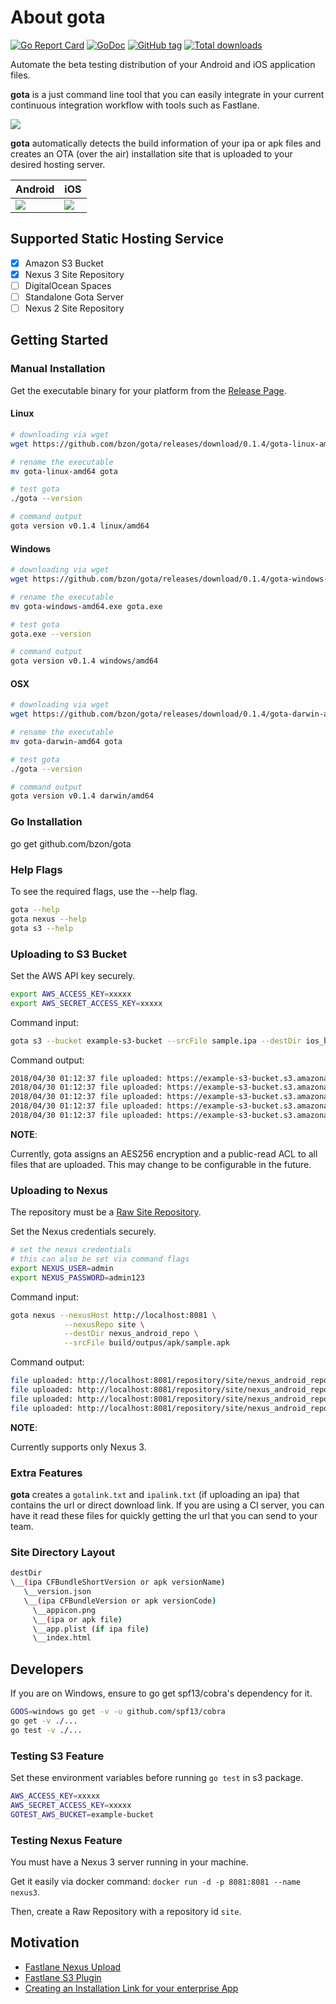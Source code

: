 # About gota

[![Go Report Card](https://goreportcard.com/badge/github.com/bzon/gota)](https://goreportcard.com/report/github.com/bzon/gota)
[![GoDoc](https://img.shields.io/badge/godoc-reference-blue.svg?style=flat)](https://godoc.org/github.com/bzon/gota)
[![GitHub tag](https://img.shields.io/github/tag/bzon/gota.svg)](https://github.com/bzon/gota/releases/)
[![Total downloads](https://img.shields.io/github/downloads/bzon/gota/total.svg)](https://github.com/bzon/gota/releases/)

Automate the beta testing distribution of your Android and iOS application files.

__gota__ is a just command line tool that you can easily integrate in your current continuous integration workflow with tools such as Fastlane.

![](./docs/gota_workflow.png)

__gota__ automatically detects the build information of your ipa or apk files and creates an OTA (over the air) installation site that is uploaded to your desired hosting server.

|Android						  |iOS							  |
|---------------------------------|-------------------------------|
|![](./docs/samplesite_android.png)|![](./docs/samplesite_ios.png)|

## Supported Static Hosting Service

* [x] Amazon S3 Bucket
* [x] Nexus 3 Site Repository
* [ ] DigitalOcean Spaces 
* [ ] Standalone Gota Server
* [ ] Nexus 2 Site Repository

## Getting Started

### Manual Installation

Get the executable binary for your platform from the [Release Page](https://github.com/bzon/gota/releases/).

#### Linux

```bash
# downloading via wget
wget https://github.com/bzon/gota/releases/download/0.1.4/gota-linux-amd64

# rename the executable
mv gota-linux-amd64 gota

# test gota
./gota --version

# command output
gota version v0.1.4 linux/amd64
```

#### Windows

```bash
# downloading via wget
wget https://github.com/bzon/gota/releases/download/0.1.4/gota-windows-amd64.exe

# rename the executable
mv gota-windows-amd64.exe gota.exe

# test gota
gota.exe --version

# command output
gota version v0.1.4 windows/amd64
```

#### OSX

```bash
# downloading via wget
wget https://github.com/bzon/gota/releases/download/0.1.4/gota-darwin-amd64

# rename the executable
mv gota-darwin-amd64 gota

# test gota
./gota --version

# command output
gota version v0.1.4 darwin/amd64
```

### Go Installation

go get github.com/bzon/gota

### Help Flags

To see the required flags, use the --help flag.

```bash
gota --help
gota nexus --help
gota s3 --help
```

### Uploading to S3 Bucket

Set the AWS API key securely.

```bash
export AWS_ACCESS_KEY=xxxxx
export AWS_SECRET_ACCESS_KEY=xxxxx
```

Command input:

```bash
gota s3 --bucket example-s3-bucket --srcFile sample.ipa --destDir ios_bucket
```

Command output:

```bash
2018/04/30 01:12:37 file uploaded: https://example-s3-bucket.s3.amazonaws.com/ios_bucket/1.0.0/4/appicon.png
2018/04/30 01:12:37 file uploaded: https://example-s3-bucket.s3.amazonaws.com/ios_bucket/1.0.0/version.json
2018/04/30 01:12:37 file uploaded: https://example-s3-bucket.s3.amazonaws.com/ios_bucket/1.0.0/4/index.html
2018/04/30 01:12:37 file uploaded: https://example-s3-bucket.s3.amazonaws.com/ios_bucket/1.0.0/4/sample.ipa
2018/04/30 01:12:37 file uploaded: https://example-s3-bucket.s3.amazonaws.com/ios_bucket/1.0.0/4/app.plist
```

__NOTE__:

Currently, gota assigns an AES256 encryption and a public-read ACL to all files that are uploaded. This may change to be configurable in the future.

### Uploading to Nexus

The repository must be a [Raw Site Repository](https://help.sonatype.com/repomanager3/raw-repositories-and-maven-sites).

Set the Nexus credentials securely.

```bash
# set the nexus credentials
# this can also be set via command flags
export NEXUS_USER=admin
export NEXUS_PASSWORD=admin123
```

Command input:

```bash
gota nexus --nexusHost http://localhost:8081 \
            --nexusRepo site \
            --destDir nexus_android_repo \
            --srcFile build/outpus/apk/sample.apk
```

Command output:

```bash
file uploaded: http://localhost:8081/repository/site/nexus_android_repo/1.0.0/10222333/appicon.png
file uploaded: http://localhost:8081/repository/site/nexus_android_repo/1.0.0/version.json
file uploaded: http://localhost:8081/repository/site/nexus_android_repo/1.0.0/10222333/index.html
file uploaded: http://localhost:8081/repository/site/nexus_android_repo/1.0.0/10222333/sample.apk
```

__NOTE__:

Currently supports only Nexus 3.

### Extra Features

__gota__ creates a `gotalink.txt` and `ipalink.txt` (if uploading an ipa) that contains the url or direct download link. If you are using a CI server, you can have it read these files for quickly getting the url that you can send to your team.

### Site Directory Layout

```bash
destDir
\__(ipa CFBundleShortVersion or apk versionName)
   \__version.json
   \__(ipa CFBundleVersion or apk versionCode)
	 \__appicon.png
	 \__(ipa or apk file)
	 \__app.plist (if ipa file)
	 \__index.html
```

## Developers

If you are on Windows, ensure to go get spf13/cobra's dependency for it.

```bash
GOOS=windows go get -v -u github.com/spf13/cobra
go get -v ./...
go test -v ./...
```

### Testing S3 Feature

Set these environment variables before running `go test` in s3 package.

```bash
AWS_ACCESS_KEY=xxxxx
AWS_SECRET_ACCESS_KEY=xxxxx
GOTEST_AWS_BUCKET=example-bucket
```

### Testing Nexus Feature

You must have a Nexus 3 server running in your machine.

Get it easily via docker command: `docker run -d -p 8081:8081 --name nexus3`.

Then, create a Raw Repository with a repository id `site`.

## Motivation

* [Fastlane Nexus Upload](https://docs.fastlane.tools/actions/nexus_upload/)
* [Fastlane S3 Plugin](https://github.com/joshdholtz/fastlane-plugin-s3/)
* [Creating an Installation Link for your enterprise App](https://support.magplus.com/hc/en-us/articles/203808598-iOS-Creating-an-Installation-Link-for-Your-Enterprise-App)
